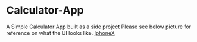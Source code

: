 # Calculator-App
A Simple Calculator App built as a side project
Please see below picture for reference on what the UI looks like.
[IphoneX](https://github.com/olatunjiemanuel/Calculator-App/blob/master/assets/UI%20design%20Images/X%20-%202.png)

